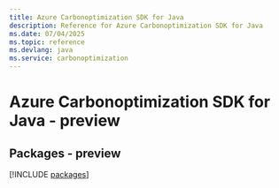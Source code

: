 ```yaml
---
title: Azure Carbonoptimization SDK for Java
description: Reference for Azure Carbonoptimization SDK for Java
ms.date: 07/04/2025
ms.topic: reference
ms.devlang: java
ms.service: carbonoptimization
---
```

# Azure Carbonoptimization SDK for Java - preview
## Packages - preview
[!INCLUDE [packages](carbonoptimization-index.md)]
